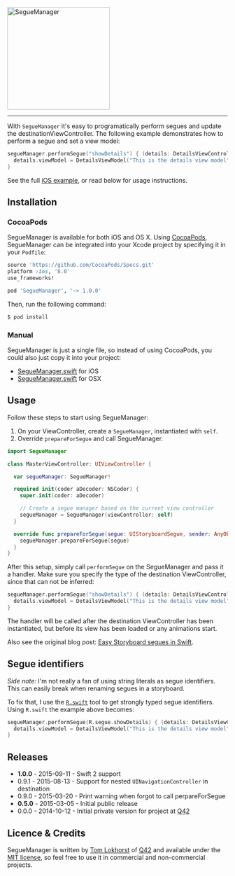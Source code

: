 <img src="https://cloud.githubusercontent.com/assets/75655/6469027/8ef96b9e-c1d9-11e4-87a1-b76bfa3b820d.png" width="234" alt="SegueManager">
<hr>

With `SegueManager` it's easy to programatically perform segues and update the destinationViewController.
The following example demonstrates how to perform a segue and set a view model:

```swift
segueManager.performSegue("showDetails") { (details: DetailsViewController) in
  details.viewModel = DetailsViewModel("This is the details view model")
}
```

See the full [iOS example](https://github.com/tomlokhorst/SegueManager/blob/develop/examples/iOS-Example/SegueExample/MasterViewController.swift), or read below for usage instructions.

Installation
------------

### CocoaPods

SegueManager is available for both iOS and OS X. Using [CocoaPods](http://cocoapods.org), SegueManager can be integrated into your Xcode project by specifying it in your `Podfile`:

```ruby
source 'https://github.com/CocoaPods/Specs.git'
platform :ios, '8.0'
use_frameworks!

pod 'SegueManager', '~> 1.0.0'
```

Then, run the following command:

```bash
$ pod install
```


### Manual

SegueManager is just a single file, so instead of using CocoaPods, you could also just copy it into your project:

 - [SegueManager.swift](https://github.com/tomlokhorst/SegueManager/blob/develop/ios/SegueManager.swift) for iOS
 - [SegueManager.swift](https://github.com/tomlokhorst/SegueManager/blob/develop/osx/SegueManager.swift) for OSX


Usage
---------

Follow these steps to start using SegueManager:

1. On your ViewController, create a `SegueManager`, instantiated with `self`.
2. Override `prepareForSegue` and call SegueManager.

```swift
import SegueManager

class MasterViewController: UIViewController {

  var segueManager: SegueManager!

  required init(coder aDecoder: NSCoder) {
    super.init(coder: aDecoder)

    // Create a segue manager based on the current view controller
    segueManager = SegueManager(viewController: self)
  }

  override func prepareForSegue(segue: UIStoryboardSegue, sender: AnyObject?) {
    segueManager.prepareForSegue(segue)
  }
}
```

After this setup, simply call `performSegue` on the SegueManager and pass it a handler. Make sure you specify the type of the destination ViewController, since that can not be inferred:

```swift
segueManager.performSegue("showDetails") { (details: DetailsViewController) in
  details.viewModel = DetailsViewModel("This is the details view model")
}
```
The handler will be called after the destination ViewController has been instantiated, but before its view has been loaded or any animations start.

Also see the original blog post: [Easy Storyboard segues in Swift](http://tomlokhorst.tumblr.com/post/104358251649/easy-storyboard-segues-in-swift).


Segue identifiers
-----------------

_Side note:_
I'm not really a fan of using string literals as segue identifiers. This can easily break when renaming segues in a storyboard.

To fix that, I use the [`R.swift`](https://github.com/mac-cain13/R.swift) tool to get strongly typed segue identifiers. Using `R.swift` the example above becomes:

```swift
segueManager.performSegue(R.segue.showDetails) { (details: DetailsViewController) in
  details.viewModel = DetailsViewModel("This is the details view model")
}
```


Releases
--------

 - **1.0.0** - 2015-09-11 - Swift 2 support
 - 0.9.1 - 2015-08-13 - Support for nested `UINavigationController` in destination
 - 0.9.0 - 2015-03-20 - Print warning when forgot to call perpareForSegue
 - **0.5.0** - 2015-03-05 - Initial public release
 - 0.0.0 - 2014-10-12 - Initial private version for project at [Q42](http://q42.com)


Licence & Credits
-----------------

SegueManager is written by [Tom Lokhorst](https://twitter.com/tomlokhorst) of [Q42](http://q42.com) and available under the [MIT license](https://github.com/tomlokhorst/SegueManager/blob/develop/LICENSE), so feel free to use it in commercial and non-commercial projects.

